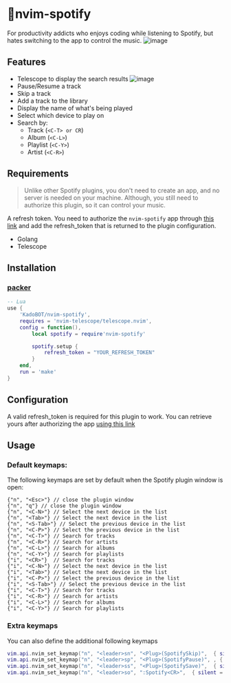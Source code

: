 # 🎵nvim-spotify

For productivity addicts who enjoys coding while listening to Spotify, but hates switching to the app to control the music.
![image](https://user-images.githubusercontent.com/11719845/147326897-fe7c7485-0e6a-4ba9-8698-781256be2dea.png)

## Features

- Telescope to display the search results
![image](https://user-images.githubusercontent.com/11719845/147326933-6f86ec02-eb32-4501-a719-ea988225e2db.png)
- Pause/Resume a track
- Skip a track
- Add a track to the library
- Display the name of what's being played
- Select which device to play on
- Search by:
  - Track (`<C-T> or CR`)
  - Album (`<C-L>`)
  - Playlist (`<C-Y>`)
  - Artist (`<C-R>`)

## Requirements

> Unlike other Spotify plugins, you don't need to create an app, and no server is needed on your machine. Although, you still need to authorize this plugin, so it can control your music.

A refresh token. You need to authorize  the `nvim-spotify` app through [this link](https://europe-west3-nvim-spotify.cloudfunctions.net/login-4b8c731) and add the refresh_token that is returned to the plugin configuration.

- Golang
- Telescope

## Installation

### [packer](https://github.com/wbthomason/packer.nvim)
```lua
-- Lua
use {
    'KadoBOT/nvim-spotify', 
    requires = 'nvim-telescope/telescope.nvim',
    config = function(),
        local spotify = require'nvim-spotify'

        spotify.setup {
            refresh_token = "YOUR_REFRESH_TOKEN"
        }
    end,
    run = 'make'
}
```

## Configuration

A valid refresh_token is required for this plugin to work. You can retrieve yours after authorizing the app [using this link](https://europe-west3-nvim-spotify.cloudfunctions.net/login-4b8c731)

## Usage

### Default keymaps:
The following keymaps are set by default when the Spotify plugin window is open:
```plain
{"n", "<Esc>"} // close the plugin window
{"n", "q"} // close the plugin window
{"n", "<C-N>"} // Select the next device in the list
{"n", "<Tab>"} // Select the next device in the list
{"n", "<S-Tab>"} // Select the previous device in the list
{"n", "<C-P>"} // Select the previous device in the list
{"n", "<C-T>"} // Search for tracks
{"n", "<C-R>"} // Search for artists
{"n", "<C-L>"} // Search for albums
{"n", "<C-Y>"} // Search for playlists
{"i", "<CR>"}  // Search for tracks
{"i", "<C-N>"} // Select the next device in the list
{"i", "<Tab>"} // Select the next device in the list
{"i", "<C-P>"} // Select the previous device in the list
{"i", "<S-Tab>"} // Select the previous device in the list
{"i", "<C-T>"} // Search for tracks
{"i", "<C-R>"} // Search for artists
{"i", "<C-L>"} // Search for albums
{"i", "<C-Y>"} // Search for playlists
```

### Extra keymaps
 You can also define the additional following keymaps
```lua
vim.api.nvim_set_keymap("n", "<leader>sn", "<Plug>(SpotifySkip)",  { silent = true }) -- Skip the current track
vim.api.nvim_set_keymap("n", "<leader>sp", "<Plug>(SpotifyPause)", , { silent = true }) -- Pause/Resume the current track
vim.api.nvim_set_keymap("n", "<leader>ss", "<Plug>(SpotifySave)",  { silent = true }) -- Add the current track to your library
vim.api.nvim_set_keymap("n", "<leader>so", ":Spotify<CR>",  { silent = true }) -- Open Spotify plugin window
```

